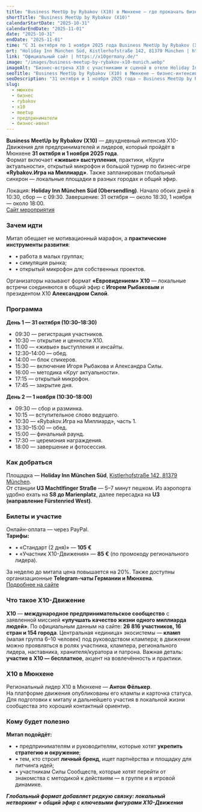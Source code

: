 ```yaml
---
title: "Business MeetUp by Rybakov (X10) в Мюнхене — где прокачать бизнес, среду и личный бренд за два дня"
shortTitle: "Business MeetUp by Rybakov (X10)"
calendarStartDate: "2025-10-31"
calendarEndDate: "2025-11-01"
date: "2025-10-31"
endDate: "2025-11-01"
time: "С 31 октября по 1 ноября 2025 года Business MeetUp by Rybakov (X10) в Мюнхене"
ort: "Holiday Inn München Süd, Kistlerhofstraße 142, 81379 München | https://maps.app.goo.gl/zN8NQYKmogbHJsEQ6"
link: "Официальный сайт | https://x10germany.de/"
image: "/images/business-meetup-by-rybakov-x10-munich.webp"
imageAlt: "Бизнес-встреча X10 с участниками и сценой в отеле Holiday Inn München Süd"
seoTitle: "Business MeetUp by Rybakov (X10) в Мюнхене — бизнес-интенсив 2025"
seoDescription: "31 октября и 1 ноября 2025 года — Business MeetUp by Rybakov (X10) в Holiday Inn München Süd. Два дня практик, игры и выступлений лидеров X10."
slug:
  - мюнхен
  - бизнес
  - rybakov
  - x10
  - meetup
  - предприниматели
  - бизнес-ивент
---
```


**Business MeetUp by Rybakov (X10)** — двухдневный интенсив X10-Движения для предпринимателей и лидеров, который пройдёт в Мюнхене **31 октября и 1 ноября 2025 года**.  
Формат включает **«живые» выступления**, практики, «Круги актуальности», открытый микрофон и большой турнир по бизнес-игре **«Rybakov.Игра на Миллиард»**. Также запланирован глобальный синхрон — локальные площадки в разных городах и общий эфир.  

Локация: **Holiday Inn München Süd (Obersendling)**. Начало обоих дней в 10:30, сбор — с 09:30. Завершение: 31 октября — около 18:30, 1 ноября — около 18:00.  
[Сайт мероприятия](https://x10germany.de/)


### Зачем идти
Митап обещает не мотивационный марафон, а **практические инструменты развития**:  
- • работа в малых группах;  
- • симуляция рынка;  
- • открытый микрофон для собственных проектов.  

Организаторы называют формат **«Евровидением» X10** — локальные встречи соединяются в общий эфир с **Игорем Рыбаковым** и президентом X10 **Александром Силой**.  

### Программа
**День 1 — 31 октября (10:30–18:30)**  
- 09:30 — регистрация участников.  
- 10:30 — открытие и ценности X10.  
- 11:00 — «живые» выступления и инсайты.  
- 12:30–14:00 — обед.  
- 14:00 — блок спикеров.  
- 15:30 — включение Игоря Рыбакова и Александра Силы.  
- 16:00 — методика «Круг актуальности».  
- 17:15 — открытый микрофон.  
- 17:45 — закрытие дня.  

**День 2 — 1 ноября (10:30–18:00)**  
- 09:30 — сбор и разминка.  
- 10:15 — вступительное слово ведущего.  
- 10:30 — «Rybakov.Игра на Миллиард», часть 1.  
- 13:30–15:00 — обед.  
- 15:00 — финальный раунд.  
- 17:30 — церемония награждения.  
- 18:00 — завершение и фотосессия.  

### Как добраться  

Площадка — **Holiday Inn München Süd**, [Kistlerhofstraße 142, 81379 München](https://maps.app.goo.gl/zN8NQYKmogbHJsEQ6).  
От станции **U3 Machtlfinger Straße** — 5–7 минут пешком. Из аэропорта удобно ехать на **S8 до Marienplatz**, далее пересадка на **U3 (направление Fürstenried West)**.  

### Билеты и участие  

Онлайн-оплата — через PayPal.  
**Тарифы:**  
- • «Стандарт (2 дня)» — **105 €**  
- • «Участник X10-Движения» — **85 €** (по промокоду регионального лидера).  

За неделю до митапа цена повышается на 20%. Также доступны организационные **Telegram-чаты Германии и Мюнхена**.  
[Подробнее на сайте](https://x10germany.de/#top)  

### Что такое X10-Движение  

**X10** — **международное предпринимательское сообщество** с заявленной миссией **«улучшать качество жизни одного миллиарда людей»**. По официальным данным на сайте: **26 816 участников, 16 стран и 154 города**. Центральная «единица» экосистемы — **кламп** (малая группа 6–10 человек) под руководством клампера; в движении можно проявляться в ролях участника, клампера, регионального лидера, наставника, хранителя/куратора и патрона. Важная деталь: **участие в X10 — бесплатное**, акцент на вовлечённость и практики. 

### X10 в Мюнхене  
Региональный лидер X10 в Мюнхене — **Антон Фёлькер**.  
На платформе движения опубликованы его клампы и карточка статуса. Для подготовки к митапу и дальнейшего участия в локальной жизни сообщества это хороший контактный ориентир.   

### Кому будет полезно  

**Митап подойдёт:**  
- • предпринимателям и руководителям, которые хотят **укрепить стратегию и окружение**;  
- • тем, кто строит **личный бренд**, ищет партнёрства и площадку для питчинга идей;   
- • участникам Силы Сообществ, которые хотят перейти от знакомства с методикой к действиям — в группе и в игровой динамике.  

_**Глобальный формат добавляет редкую связку: локальный нетворкинг + общий эфир с ключевыми фигурами X10-Движения**_

